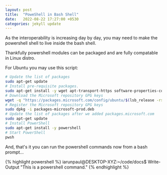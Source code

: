 ```yaml
---
layout: post
title:  "PoweShell in Bash Shell"
date:   2022-08-22 17:27:00 +0530
categories: jekyll update
---
```


As the interoperability is increasing day by  day, you may need to make the powershell shell to live inside the bash shell.

Thankfully powershell modules can be packaged and are fully compatable in Linux distro.

For Ubuntu you may use this script:

```bash
# Update the list of packages
sudo apt-get update
# Install pre-requisite packages.
sudo apt-get install -y wget apt-transport-https software-properties-common
# Download the Microsoft repository GPG keys
wget -q "https://packages.microsoft.com/config/ubuntu/$(lsb_release -rs)/packages-microsoft-prod.deb"
# Register the Microsoft repository GPG keys
sudo dpkg -i packages-microsoft-prod.deb
# Update the list of packages after we added packages.microsoft.com
sudo apt-get update
# Install PowerShell
sudo apt-get install -y powershell
# Start PowerShell
pwsh
```

And, that's it you can run the powershell commands now from a bash prompt...

{% highlight powershell %}
iarunpaul@DESKTOP-XYZ:~/code/docs$ Write-Output "This is a powershell command."
{% endhighlight  %}
